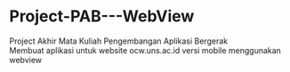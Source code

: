 ﻿# Project-PAB---WebView

Project Akhir Mata Kuliah Pengembangan Aplikasi Bergerak\
Membuat aplikasi untuk website ocw.uns.ac.id versi mobile menggunakan webview
